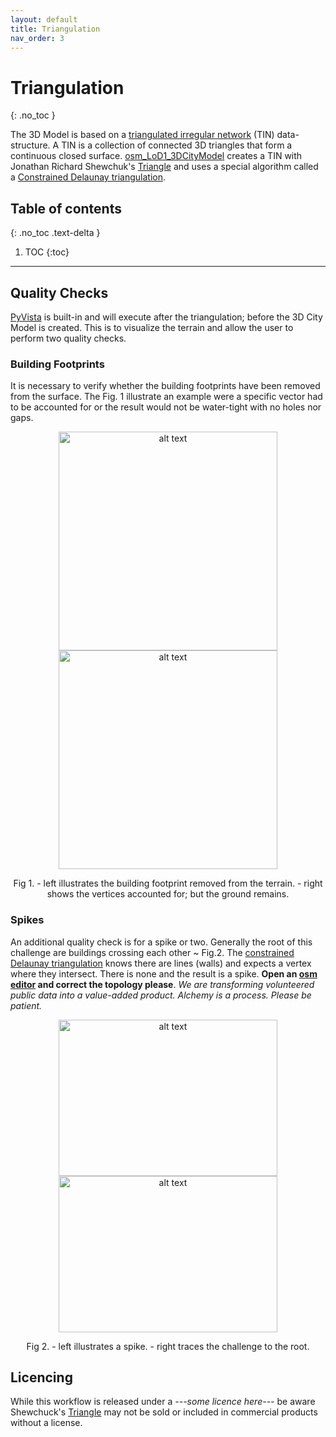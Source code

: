 ```yaml
---
layout: default
title: Triangulation
nav_order: 3
---
```


# Triangulation
{: .no_toc }  

The 3D Model is based on a [triangulated irregular network](https://en.wikipedia.org/wiki/Triangulated_irregular_network) (TIN) data-structure. A TIN is a collection of connected 3D triangles that form a continuous closed surface. [osm_LoD1_3DCityModel](https://github.com/AdrianKriger/osm_LoD1_3DCityModel) creates a TIN with Jonathan Richard Shewchuk's [Triangle](https://www.cs.cmu.edu/~quake/triangle.html) and uses a special algorithm called a [Constrained Delaunay triangulation](https://en.wikipedia.org/wiki/Constrained_Delaunay_triangulation).  


## Table of contents
{: .no_toc .text-delta }

1. TOC
{:toc}

---

## Quality Checks

[PyVista](https://www.pyvista.org/) is built-in and will execute after the triangulation; before the 3D City Model is created. This is to visualize the terrain and allow the user to perform two quality checks.

### Building Footprints

It is necessary to verify whether the building footprints have been removed from the surface. The Fig. 1 illustrate an example were a specific vector had to be accounted for or the result would not be water-tight with no holes nor gaps.

<p align="center">
  <img src="{{site.baseurl | prepend: site.url}}/img/fp01.png" alt="alt text" width="350" height="350">  <img src="{{site.baseurl | prepend: site.url}}/img/fp02.png" alt="alt text" width="350" height="350">
</p> 
<p align="center">
    Fig 1. - left illustrates the building footprint removed from the terrain. - right shows the vertices accounted for; but the ground remains.
</p>


### Spikes

An additional quality check is for a spike or two. Generally the root of this challenge are buildings crossing each other ~ Fig.2. The [constrained Delaunay triangulation](https://rufat.be/triangle/definitions.html) knows there are lines (walls) and expects a vertex where they intersect. There is none and the result is a spike. **Open an [osm editor](https://wiki.openstreetmap.org/wiki/Editors) and correct the topology please**. *We are transforming volunteered public data into a value-added product. Alchemy is a process. Please be patient.*

<p align="center">
  <img src="{{site.baseurl | prepend: site.url}}/img/sp01.png" alt="alt text" width="350" height="250">  <img src="{{site.baseurl | prepend: site.url}}/img/sp02.png" alt="alt text" width="350" height="250">
</p> 
<p align="center">
    Fig 2. - left illustrates a spike. - right traces the challenge to the root.
</p>

## Licencing

While this workflow is released under a *---some licence here---* be aware Shewchuck's [Triangle](https://www.cs.cmu.edu/~quake/triangle.html) may not be sold or included in commercial products without a license.
